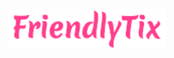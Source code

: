 <p align="center">
  <a href="https://github.com/sehermahmud/friendlytix">
    <img src="images/Friendlytix.png" alt="Logo" width="50%" height="71%">
  </a>
  
</p>
